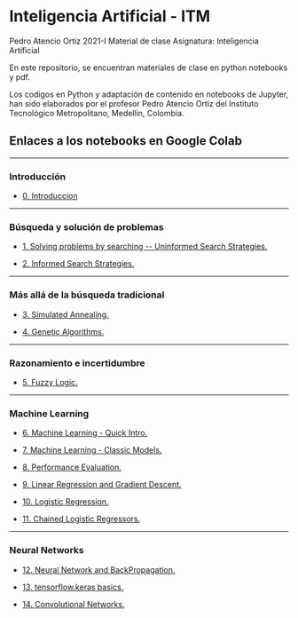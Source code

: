 # Inteligencia Artificial - ITM
 
Pedro Atencio Ortiz
2021-I
Material de clase
Asignatura: Inteligencia Artificial

En este repositorio, se encuentran materiales de clase en python notebooks y pdf.

Los codigos en Python y adaptación de contenido en notebooks de Jupyter, han sido elaborados por el profesor Pedro Atencio Ortiz del Instituto Tecnológico Metropolitano, Medellin, Colombia.

## Enlaces a los notebooks en Google Colab

<hr>

### Introducción

-  <a href= "https://colab.research.google.com/drive/18NaNHhjm1kKRkEWDkd7pijw1WGCNrHeV?usp=sharing">0. Introduccion</a>

<hr>

### Búsqueda y solución de problemas

- <a href="https://colab.research.google.com/drive/13JNLtF0k2Strm20bHTl24rRembgKoHqx?usp=sharing">1. Solving problems by searching -- Uninformed Search Strategies.</a>

- <a href="https://colab.research.google.com/drive/1rCDHHuHVPQPZlj6UYnHwMPLfhRkGjSBx?usp=sharing">2. Informed Search Strategies.</a>

<hr>

### Más allá de la búsqueda tradicional

- <a href="https://colab.research.google.com/drive/1ttp_BjQ1I5W1anQK2KLzqTGmILDlYBg3?usp=sharing">3. Simulated Annealing.</a>

- <a href="https://colab.research.google.com/drive/1mD0zFEuoYJPbkoLesJnDgW-PyV4_sNO6?usp=sharing">4. Genetic Algorithms.</a>


<hr>

### Razonamiento e incertidumbre

- <a href="https://colab.research.google.com/drive/1km57KJ8GR13LtR6YQIPQ0q-vUzG23ko_?usp=sharing">5. Fuzzy Logic.</a>

<hr>

### Machine Learning

- <a href="https://colab.research.google.com/drive/1vA76sdKmPqasdzTV-ROWbWB-YtJ17O6y?usp=sharing">6. Machine Learning - Quick Intro.</a>

- <a href="https://colab.research.google.com/drive/11D_SvZXlVKKFJ1xVMjwqfcfUvcUuZoCf?usp=sharing">7. Machine Learning - Classic Models.</a>

- <a href="https://colab.research.google.com/drive/1LZ61iTpmb2W1mDEHj0QoPcUO1lWOV5Z0?usp=sharing"> 8. Performance Evaluation. </a>

- <a href="https://colab.research.google.com/drive/1XZRpN8C5LPJNiSbfajedAB_iXQ4hKQV3?usp=sharing">9. Linear Regression and Gradient Descent. </a>

- <a href="">10. Logistic Regression. </a>

- <a href="">11. Chained Logistic Regressors. </a>

<hr>

### Neural Networks

- <a href="">12. Neural Network and BackPropagation.</a>

- <a href="">13. tensorflow.keras basics. </a>

- <a href="">14. Convolutional Networks. </a>
